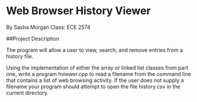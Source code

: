 # Web Browser History Viewer

By Sasha Morgan
Class: ECE 2574

##Project Description

The program will allow a user to view, search, and remove entries from a history file.

Using the implementation of either the array or linked list classes from part one, write a program hviewer.cpp to read a filename from the command line that contains a list of web browsing activity. If the user does not supply a filename your program should attempt to open the file history.csv in the current directory. 
